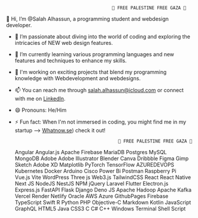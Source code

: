                                             🍉 FREE PALESTINE FREE GAZA 🍉
                                            
👋 Hi, I’m @Salah Alhassun, a programming student and webdesign developer.

- 👀 I’m passionate about diving into the world of coding and exploring the intricacies of NEW web design features.
- 🌱 I’m currently learning various programming languages and new features and techniques to enhance my skills.
- 💼 I'm working on exciting projects that blend my programming knowledge with Webdevelopment and webdesigns.
- 📫 You can reach me through [salah.alhassun@icloud.com](mailto:salah.alhassun@icloud.com) or connect with me on [LinkedIn](https://www.linkedin.com/in/salah9320alhassun/).

- 😄 Pronouns: He/Him
- ⚡ Fun fact: When I'm not immersed in coding, you might find me in my startup --> [Whatnow.se](https://www.whatnow.se)) check it out!

                                             🍉 FREE PALESTINE FREE GAZA 🍉

  Angular Angular.js Apache Firebase MariaDB Postgres MySQL MongoDB Adobe Adobe Illustrator Blender Canva Dribbble Figma Gimp Sketch Adobe XD Matplotlib PyTorch TensorFlow AZUREDEVOPS Kubernetes Docker Arduino Cisco Power Bi Postman Raspberry Pi Vue.js Vite WordPress Three js Web3.js TailwindCSS React React Native Next JS NodeJS NestJS NPM jQuery Laravel Flutter Electron.js Express.js FastAPI Flask Django Deno JS Apache Hadoop Apache Kafka Vercel Render Netlify Oracle AWS Azure GithubPages Firebase TypeScript Swift R Python PHP Objective-C Markdown Kotlin JavaScript GraphQL HTML5 Java CSS3 C C# C++ Windows Terminal Shell Script
<!---
Salah9320Alhassun/Salah9320Alhassun is a ✨ special ✨ repository because its `README.md` (this file) appears on your GitHub profile.
You can click the Preview link to take a look at your changes.
--->
